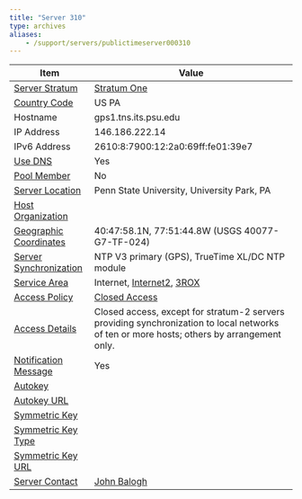 ```yaml
---
title: "Server 310"
type: archives
aliases:
    - /support/servers/publictimeserver000310
---
```


| Item | Value |
| ----- | ----- |
| [Server Stratum](/support/servers/serverstratum) | [Stratum One](/support/servers/stratumonetimeservers) |
| [Country Code](/support/servers/countrycode) | US PA |
| Hostname |  gps1.tns.its.psu.edu |
| IP Address |  146.186.222.14 |
| IPv6 Address |  2610:8:7900:12:2a0:69ff:fe01:39e7 |
| [Use DNS](/support/servers/usedns) | Yes |
| [Pool Member](/support/servers/poolmember) | No |
| [Server Location](/support/servers/serverlocation) |  Penn State University, University Park, PA  |
| [Host Organization](/support/servers/hostorganization) | |
| [ Geographic Coordinates](/support/servers/geographiccoordinates) |  40:47:58.1N, 77:51:44.8W (USGS 40077-G7-TF-024) |
| [Server Synchronization](/support/servers/serversynchronization) |  NTP V3 primary (GPS), TrueTime XL/DC NTP module  |
| [Service Area](/support/servers/servicearea) |  Internet, [Internet2](https://internet2.edu/), [3ROX](https://www.3rox.net/)  |
| [Access Policy](/support/servers/accesspolicy) | [Closed Access](/support/servers/closedaccess) |
| [Access Details](/support/servers/accessdetails) |  Closed access, except for stratum-2 servers providing synchronization to local networks of ten or more hosts; others by arrangement only.  |
| [Notification Message](/support/servers/notificationmessage) | Yes |
| [Autokey](/support/servers/autokey) |  |
| [Autokey URL](/support/servers/autokeyurl) | |
| [Symmetric Key](/support/servers/symmetrickey) |  |
| [Symmetric Key Type](/support/servers/symmetrickeytype) | |
| [Symmetric Key URL](/support/servers/symmetrickeyurl) | |
| [Server Contact](/support/servers/servercontact) | [John Balogh](mailto:JDB+NTP@psu.edu) |